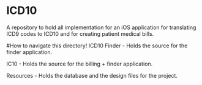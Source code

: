 # ICD10
A repository to hold all implementation for an iOS application for translating ICD9 codes to ICD10 and for creating patient medical bills.

#How to navigate this directory!
ICD10 Finder - Holds the source for the finder application.

IC10 - Holds the source for the billing + finder application.

Resources - Holds the database and the design files for the project.
